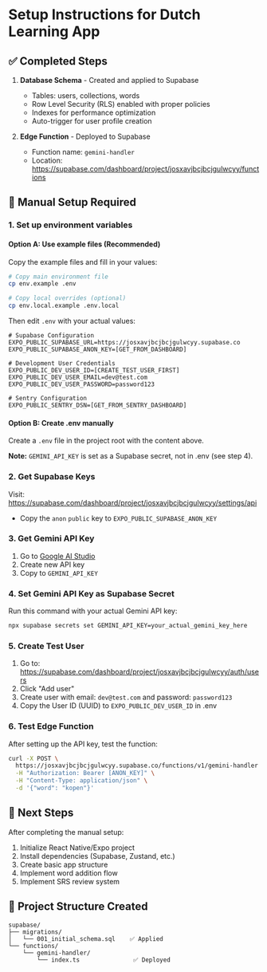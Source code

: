 # Setup Instructions for Dutch Learning App

## ✅ Completed Steps

1. **Database Schema** - Created and applied to Supabase
   - Tables: users, collections, words
   - Row Level Security (RLS) enabled with proper policies
   - Indexes for performance optimization
   - Auto-trigger for user profile creation

2. **Edge Function** - Deployed to Supabase
   - Function name: `gemini-handler`
   - Location: https://supabase.com/dashboard/project/josxavjbcjbcjgulwcyy/functions

## 🔧 Manual Setup Required

### 1. Set up environment variables

#### Option A: Use example files (Recommended)

Copy the example files and fill in your values:

```bash
# Copy main environment file
cp env.example .env

# Copy local overrides (optional)
cp env.local.example .env.local
```

Then edit `.env` with your actual values:

```env
# Supabase Configuration
EXPO_PUBLIC_SUPABASE_URL=https://josxavjbcjbcjgulwcyy.supabase.co
EXPO_PUBLIC_SUPABASE_ANON_KEY=[GET_FROM_DASHBOARD]

# Development User Credentials
EXPO_PUBLIC_DEV_USER_ID=[CREATE_TEST_USER_FIRST]
EXPO_PUBLIC_DEV_USER_EMAIL=dev@test.com
EXPO_PUBLIC_DEV_USER_PASSWORD=password123

# Sentry Configuration
EXPO_PUBLIC_SENTRY_DSN=[GET_FROM_SENTRY_DASHBOARD]
```

#### Option B: Create .env manually

Create a `.env` file in the project root with the content above.

**Note:** `GEMINI_API_KEY` is set as a Supabase secret, not in .env (see step 4).

### 2. Get Supabase Keys

Visit: https://supabase.com/dashboard/project/josxavjbcjbcjgulwcyy/settings/api

- Copy the `anon` `public` key to `EXPO_PUBLIC_SUPABASE_ANON_KEY`

### 3. Get Gemini API Key

1. Go to [Google AI Studio](https://aistudio.google.com/app/apikey)
2. Create new API key
3. Copy to `GEMINI_API_KEY`

### 4. Set Gemini API Key as Supabase Secret

Run this command with your actual Gemini API key:

```bash
npx supabase secrets set GEMINI_API_KEY=your_actual_gemini_key_here
```

### 5. Create Test User

1. Go to: https://supabase.com/dashboard/project/josxavjbcjbcjgulwcyy/auth/users
2. Click "Add user"
3. Create user with email: `dev@test.com` and password: `password123`
4. Copy the User ID (UUID) to `EXPO_PUBLIC_DEV_USER_ID` in .env

### 6. Test Edge Function

After setting up the API key, test the function:

```bash
curl -X POST \
  https://josxavjbcjbcjgulwcyy.supabase.co/functions/v1/gemini-handler \
  -H "Authorization: Bearer [ANON_KEY]" \
  -H "Content-Type: application/json" \
  -d '{"word": "kopen"}'
```

## 🎯 Next Steps

After completing the manual setup:

1. Initialize React Native/Expo project
2. Install dependencies (Supabase, Zustand, etc.)
3. Create basic app structure
4. Implement word addition flow
5. Implement SRS review system

## 📁 Project Structure Created

```
supabase/
├── migrations/
│   └── 001_initial_schema.sql    ✅ Applied
└── functions/
    └── gemini-handler/
        └── index.ts               ✅ Deployed
```
